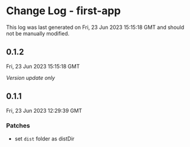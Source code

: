 # Change Log - first-app

This log was last generated on Fri, 23 Jun 2023 15:15:18 GMT and should not be manually modified.

## 0.1.2
Fri, 23 Jun 2023 15:15:18 GMT

_Version update only_

## 0.1.1
Fri, 23 Jun 2023 12:29:39 GMT

### Patches

- set `dist` folder as distDir


